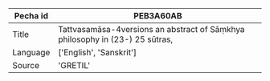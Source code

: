 |Pecha id | PEB3A60AB
| --- | --- 
|Title | Tattvasamāsa-4versions an abstract of Sāṃkhya philosophy in (23-) 25 sūtras, 
|Language | ['English', 'Sanskrit']
|Source | 'GRETIL'